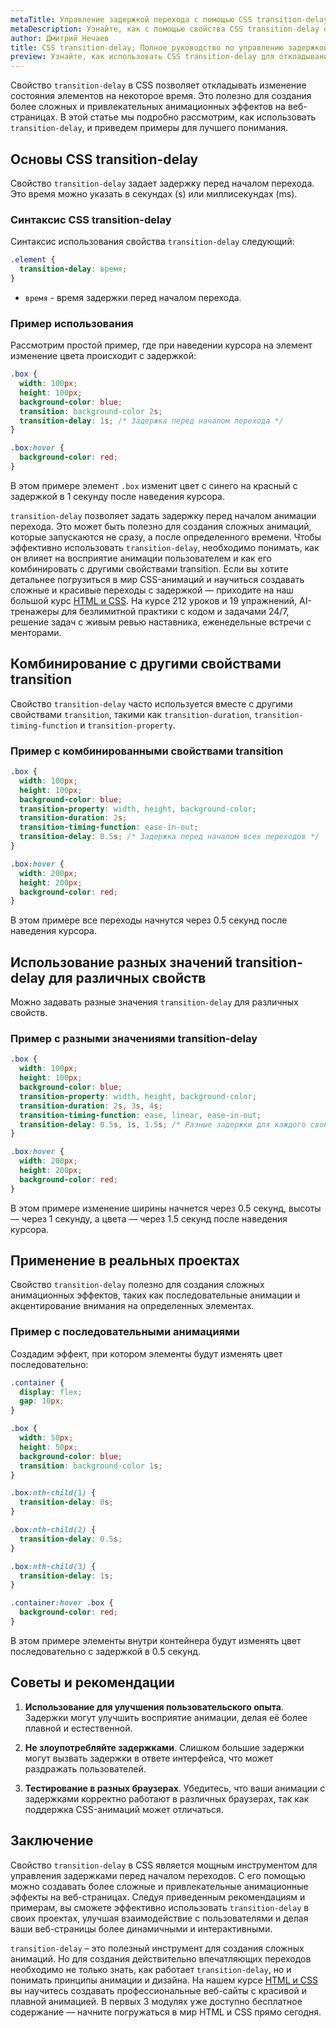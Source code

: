 ```yaml
---
metaTitle: Управление задержкой перехода с помощью CSS transition-delay
metaDescription: Узнайте, как с помощью свойства CSS transition-delay откладывать изменение состояния элементов. Полное руководство с примерами.
author: Дмитрий Нечаев
title: CSS transition-delay; Полное руководство по управлению задержкой переходов
preview: Узнайте, как использовать CSS transition-delay для откладывания изменения состояния элементов. Полное руководство с примерами.
---
```


Свойство `transition-delay` в CSS позволяет откладывать изменение состояния элементов на некоторое время. Это полезно для создания более сложных и привлекательных анимационных эффектов на веб-страницах. В этой статье мы подробно рассмотрим, как использовать `transition-delay`, и приведем примеры для лучшего понимания.

## Основы CSS transition-delay

Свойство `transition-delay` задает задержку перед началом перехода. Это время можно указать в секундах (s) или миллисекундах (ms).

### Синтаксис CSS transition-delay

Синтаксис использования свойства `transition-delay` следующий:

```css
.element {
  transition-delay: время;
}
```

- `время` - время задержки перед началом перехода.

### Пример использования

Рассмотрим простой пример, где при наведении курсора на элемент изменение цвета происходит с задержкой:

```css
.box {
  width: 100px;
  height: 100px;
  background-color: blue;
  transition: background-color 2s;
  transition-delay: 1s; /* Задержка перед началом перехода */
}

.box:hover {
  background-color: red;
}
```

В этом примере элемент `.box` изменит цвет с синего на красный с задержкой в 1 секунду после наведения курсора.

`transition-delay` позволяет задать задержку перед началом анимации перехода. Это может быть полезно для создания сложных анимаций, которые запускаются не сразу, а после определенного времени. Чтобы эффективно использовать `transition-delay`, необходимо понимать, как он влияет на восприятие анимации пользователем и как его комбинировать с другими свойствами transition. Если вы хотите детальнее погрузиться в мир CSS-анимаций и научиться создавать сложные и красивые переходы с задержкой — приходите на наш большой курс [HTML и CSS](https://purpleschool.ru/course/html-css?utm_source=knowledgebase&utm_medium=text&utm_campaign=css-transition-delay-polnoe-rukovodstvo-po-upravleniyu-zaderzhkoy-perehodov). На курсе 212 уроков и 19 упражнений, AI-тренажеры для безлимитной практики с кодом и задачами 24/7, решение задач с живым ревью наставника, еженедельные встречи с менторами.

## Комбинирование с другими свойствами transition

Свойство `transition-delay` часто используется вместе с другими свойствами `transition`, такими как `transition-duration`, `transition-timing-function` и `transition-property`.

### Пример с комбинированными свойствами transition

```css
.box {
  width: 100px;
  height: 100px;
  background-color: blue;
  transition-property: width, height, background-color;
  transition-duration: 2s;
  transition-timing-function: ease-in-out;
  transition-delay: 0.5s; /* Задержка перед началом всех переходов */
}

.box:hover {
  width: 200px;
  height: 200px;
  background-color: red;
}
```

В этом примере все переходы начнутся через 0.5 секунд после наведения курсора.

## Использование разных значений transition-delay для различных свойств

Можно задавать разные значения `transition-delay` для различных свойств.

### Пример с разными значениями transition-delay

```css
.box {
  width: 100px;
  height: 100px;
  background-color: blue;
  transition-property: width, height, background-color;
  transition-duration: 2s, 3s, 4s;
  transition-timing-function: ease, linear, ease-in-out;
  transition-delay: 0.5s, 1s, 1.5s; /* Разные задержки для каждого свойства */
}

.box:hover {
  width: 200px;
  height: 200px;
  background-color: red;
}
```

В этом примере изменение ширины начнется через 0.5 секунд, высоты — через 1 секунду, а цвета — через 1.5 секунд после наведения курсора.

## Применение в реальных проектах

Свойство `transition-delay` полезно для создания сложных анимационных эффектов, таких как последовательные анимации и акцентирование внимания на определенных элементах.

### Пример с последовательными анимациями

Создадим эффект, при котором элементы будут изменять цвет последовательно:

```css
.container {
  display: flex;
  gap: 10px;
}

.box {
  width: 50px;
  height: 50px;
  background-color: blue;
  transition: background-color 1s;
}

.box:nth-child(1) {
  transition-delay: 0s;
}

.box:nth-child(2) {
  transition-delay: 0.5s;
}

.box:nth-child(3) {
  transition-delay: 1s;
}

.container:hover .box {
  background-color: red;
}
```

В этом примере элементы внутри контейнера будут изменять цвет последовательно с задержкой в 0.5 секунд.

## Советы и рекомендации

1. **Использование для улучшения пользовательского опыта**. Задержки могут улучшить восприятие анимации, делая её более плавной и естественной.

2. **Не злоупотребляйте задержками**. Слишком большие задержки могут вызвать задержки в ответе интерфейса, что может раздражать пользователей.

3. **Тестирование в разных браузерах**. Убедитесь, что ваши анимации с задержками корректно работают в различных браузерах, так как поддержка CSS-анимаций может отличаться.

## Заключение

Свойство `transition-delay` в CSS является мощным инструментом для управления задержками перед началом переходов. С его помощью можно создавать более сложные и привлекательные анимационные эффекты на веб-страницах. Следуя приведенным рекомендациям и примерам, вы сможете эффективно использовать `transition-delay` в своих проектах, улучшая взаимодействие с пользователями и делая ваши веб-страницы более динамичными и интерактивными.

`transition-delay` – это полезный инструмент для создания сложных анимаций. Но для создания действительно впечатляющих переходов необходимо не только знать, как работает `transition-delay`, но и понимать принципы анимации и дизайна. На нашем курсе [HTML и CSS](https://purpleschool.ru/course/html-css?utm_source=knowledgebase&utm_medium=text&utm_campaign=css-transition-delay-polnoe-rukovodstvo-po-upravleniyu-zaderzhkoy-perehodov) вы научитесь создавать профессиональные веб-сайты с красивой и плавной анимацией. В первых 3 модулях уже доступно бесплатное содержание — начните погружаться в мир HTML и CSS прямо сегодня.
